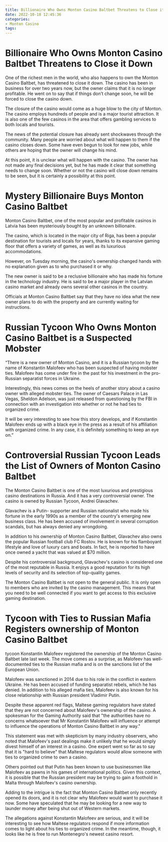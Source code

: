 ```yaml
---
title: Billionaire Who Owns Monton Casino Baltbet Threatens to Close it Down
date: 2022-10-18 12:45:36
categories:
- Monton Casino
tags:
---
```



#  Billionaire Who Owns Monton Casino Baltbet Threatens to Close it Down

One of the richest men in the world, who also happens to own the Monton Casino Baltbet, has threatened to close it down. The casino has been in business for over two years now, but the owner claims that it is no longer profitable. He went on to say that if things don’t change soon, he will be forced to close the casino down.

The closure of the casino would come as a huge blow to the city of Monton. The casino employs hundreds of people and is a major tourist attraction. It is also one of the few casinos in the area that offers gambling services to both locals and tourists.

The news of the potential closure has already sent shockwaves through the community. Many people are worried about what will happen to them if the casino closes down. Some have even begun to look for new jobs, while others are hoping that the owner will change his mind.

At this point, it is unclear what will happen with the casino. The owner has not made any final decisions yet, but he has made it clear that something needs to change soon. Whether or not the casino will close down remains to be seen, but it is certainly a possibility at this point.

#  Mystery Billionaire Buys Monton Casino Baltbet

Monton Casino Baltbet, one of the most popular and profitable casinos in Latvia has been mysteriously bought by an unknown billionaire.

The casino, which is located in the major city of Riga, has been a popular destination for tourists and locals for years, thanks to its expansive gaming floor that offers a variety of games, as well as its luxurious accommodations.

However, on Tuesday morning, the casino's ownership changed hands with no explanation given as to who purchased it or why.

The new owner is said to be a reclusive billionaire who has made his fortune in the technology industry. He is said to be a major player in the Latvian casino market and already owns several other casinos in the country.

Officials at Monton Casino Baltbet say that they have no idea what the new owner plans to do with the property and are currently waiting for instructions.

#  Russian Tycoon Who Owns Monton Casino Baltbet is a Suspected Mobster

“There is a new owner of Monton Casino, and it is a Russian tycoon by the name of Konstantin Malofeev who has been suspected of having mobster ties. Malofeev has come under fire in the past for his investment in the pro-Russian separatist forces in Ukraine.

Interestingly, this news comes on the heels of another story about a casino owner with alleged mobster ties. The owner of Caesars Palace in Las Vegas, Sheldon Adelson, was just released from questioning by the FBI in connection with an investigation into whether or not he had ties to organized crime.

It will be very interesting to see how this story develops, and if Konstantin Malofeev ends up with a black eye in the press as a result of his affiliation with organized crime. In any case, it is definitely something to keep an eye on.”

#  Controversial Russian Tycoon Leads the List of Owners of Monton Casino Baltbet

The Monton Casino Baltbet is one of the most luxurious and prestigious casino destinations in Russia. And it has a very controversial owner. The casino is owned by Russian Tycoon, Andrei Glavachev.

Glavachev is a Putin- supporter and Russian nationalist who made his fortune in the early 1990s as a member of the country's emerging new business class. He has been accused of involvement in several corruption scandals, but has always denied any wrongdoing.

In addition to his ownership of Monton Casino Baltbet, Glavachev also owns the popular Russian football club FC Rostov. He is known for his flamboyant lifestyle and love of luxury cars and boats. In fact, he is reported to have once owned a yacht that was valued at $70 million.

Despite his controversial background, Glavachev's casino is considered one of the most reputable in Russia. It enjoys a good reputation for its high levels of security and its selection of top-quality games.

The Monton Casino Baltbet is not open to the general public. It is only open to members who are invited by the casino management. This means that you need to be well connected if you want to get access to this exclusive gaming destination.

#  Tycoon with Ties to Russian Mafia Registers ownership of Monton Casino Baltbet

 tycoon Konstantin Malofeev registered the ownership of the Monton Casino Baltbet late last week. The move comes as a surprise, as Malofeev has well-documented ties to the Russian mafia and is on the sanctions list of the European Union.

Malofeev was sanctioned in 2014 due to his role in the conflict in eastern Ukraine. He has been accused of funding separatist rebels, which he has denied. In addition to his alleged mafia ties, Malofeev is also known for his close relationship with Russian president Vladimir Putin.

Despite these apparent red flags, Maltese gaming regulators have stated that they are not concerned about Malofeev's ownership of the casino. A spokesman for the Gaming Authority said that "the authorities have no concerns whatsoever that Mr Konstantin Malofeev will influence or attempt to influence the operations of Monton Casino Baltbet in any way."

This statement was met with skepticism by many industry observers, who noted that Malofeev's past dealings make it unlikely that he would simply divest himself of an interest in a casino. One expert went so far as to say that it is "hard to believe" that Maltese regulators would allow someone with ties to organized crime to own a casino.

Others pointed out that Putin has been known to use businessmen like Malofeev as pawns in his games of international politics. Given this context, it is possible that the Russian president may be trying to gain a foothold in Malta through Malofeev's casino ownership.

Adding to the intrigue is the fact that Monton Casino Baltbet only recently opened its doors, and it is not clear why Malofeev would want to purchase it now. Some have speculated that he may be looking for a new way to launder money after being shut out of Western markets.

The allegations against Konstantin Malofeev are serious, and it will be interesting to see how Maltese regulators respond if more information comes to light about his ties to organized crime. In the meantime, though, it looks like he is free to run Montenegro's newest casino resort.